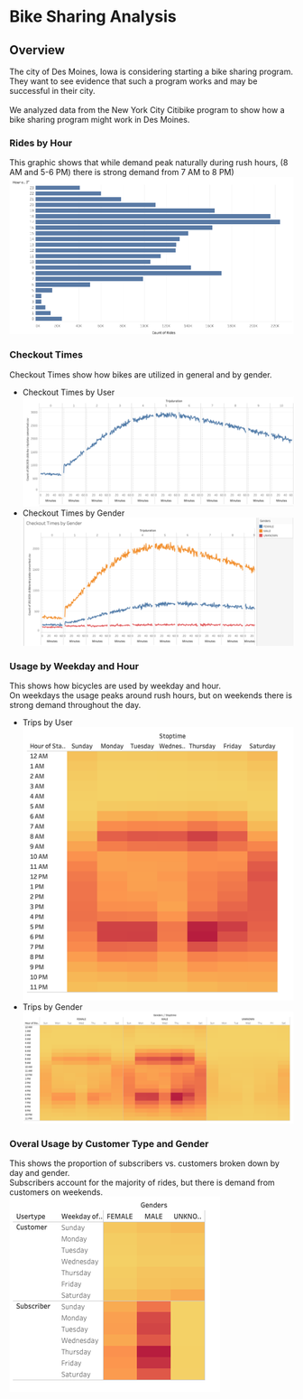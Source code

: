 # Bike Sharing Analysis

## Overview

The city of Des Moines, Iowa is considering starting a bike sharing program.<br>
They want to see evidence that such a program works and may be successful in their city.<br><br>
We analyzed data from the New York City Citibike program to show how a bike sharing program might work in Des Moines.

### Rides by Hour
This graphic shows that while demand peak naturally during rush hours, (8 AM and 5-6 PM) there is strong demand from 7 AM to 8 PM)
<img src=Resources/PeakHours.png></img>
### Checkout Times
Checkout Times show how bikes are utilized in general and by gender.
- Checkout Times by User
<img src=Resources/CheckoutTimesbyUser.png></img>
- Checkout Times by Gender
<img src=Resources/CheckoutTimesbyGender.png></img>
### Usage by Weekday and Hour
This shows how bicycles are used by weekday and hour.<br>
On weekdays the usage peaks around rush hours, but on weekends there is strong demand throughout the day.
- Trips by User<br>
<img src=Resources/TripsByWeekday.png></img>
- Trips by Gender
<img src=Resources/TripsByWeekdayByGender.png></img>
### Overal Usage by Customer Type and Gender
This shows the proportion of subscribers vs. customers broken down by day and gender.<br>
Subscribers account for the majority of rides, but there is demand from customers on weekends.
<img src=Resources/TripsByCustomerTypeAndGender.png></img>
